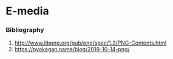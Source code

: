 # E-media

### Bibliography
1. http://www.libpng.org/pub/png/spec/1.2/PNG-Contents.html 
2. https://pyokagan.name/blog/2019-10-14-png/ 
